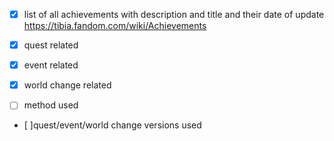 - [x] list of all achievements with description and title and their date of update
  https://tibia.fandom.com/wiki/Achievements

- [x] quest related
- [x] event related
- [x] world change related
- [ ] method used
- [ ]quest/event/world change versions used